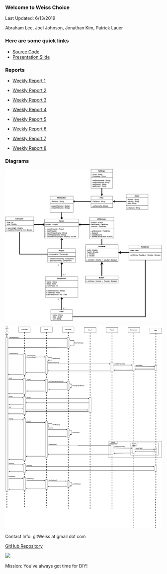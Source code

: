 ### Welcome to Weiss Choice

Last Updated: 6/13/2019

Abraham Lee, Joel Johnson, Jonathan Kim, Patrick Lauer

### Here are some quick links
- [Source Code](https://github.com/weisschoice/TCSS360/tree/master/DIWeiss/src)
- [Presentation Slide](https://docs.google.com/presentation/d/1y9eCSk-H6ffEMPfwLHUa8bt_zNu17zYyH_Nl2GLA4Rg/edit?usp=sharing)

### Reports
- [Weekly Report 1](https://docs.google.com/document/d/1vAGWFiGAKOSYgYsKJ74FUjZMjOtJ_mKQu0alkFLa7Rw/edit?usp=sharing)

- [Weekly Report 2](https://docs.google.com/document/d/1yaF6vYaqXkgNQSrOFUe3MgNbP6m6a_YV6QVfxC2T6Ms/edit?usp=sharing)

- [Weekly Report 3](https://docs.google.com/document/d/1LH7Sttu0OpNScl9lsAlEoQnWp7ZDqMF8h49HlRG_6n4/edit?usp=sharing)

- [Weekly Report 4](https://docs.google.com/document/d/1hUTV5WDdVGqZ0s3ik9XVQUJRUgkesgf8_SCvyY9wlIU/edit?usp=sharing)

- [Weekly Report 5](https://docs.google.com/document/d/1sRcizDf9fxha86zghte-8BqfSSeo0giJIpzwP-pjwds/edit?usp=sharing)

- [Weekly Report 6](https://docs.google.com/document/d/1HTXX_nXL-VrSY5l5I6PQslPTUbq3Jj00hU_htCZah1E/edit?usp=sharing)

- [Weekly Report 7](https://docs.google.com/document/d/1xiiDFwSxP60qfRRIUXZCVgg3Xl16UuFECg4V1PeMTLQ/edit?usp=sharing)

- [Weekly Report 8](https://drive.google.com/file/d/1kRdbEHE9NcPnAcKUVDlIREcl949PBBHP/view?usp=sharing)

### Diagrams
![](/img/UML_new.png)

![](/img/Sequence_new.png)

Contact Info: gitWeiss at gmail dot com

[GitHub Repository](https://github.com/weisschoice/TCSS360)


![](/img/merge.gif)

Mission: You've always got time for DIY!
